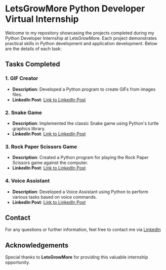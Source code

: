 # LetsGrowMore Python Developer Virtual Internship

Welcome to my repository showcasing the projects completed during my Python Developer Internship at LetsGrowMore. Each project demonstrates practical skills in Python development and application development. Below are the details of each task:

## Tasks Completed

### 1. GIF Creator

- **Description**: Developed a Python program to create GIFs from images files.
- **LinkedIn Post**: [Link to LinkedIn Post](https://www.linkedin.com/posts/samiya-mansuri-a9b806239_during-my-internship-at-letsgrowmore-i-developed-activity-7213226393881497601-tYNF?utm_source=share&utm_medium=member_desktop)

### 2. Snake Game

- **Description**: Implemented the classic Snake game using Python's turtle graphics library.
- **LinkedIn Post**: [Link to LinkedIn Post](https://www.linkedin.com/posts/samiya-mansuri-a9b806239_as-part-of-my-internship-at-letsgrowmore-activity-7213226644617007104-Yfmf?utm_source=share&utm_medium=member_desktop)

### 3. Rock Paper Scissors Game

- **Description**: Created a Python program for playing the Rock Paper Scissors game against the computer.
- **LinkedIn Post**: [Link to LinkedIn Post](https://www.linkedin.com/posts/samiya-mansuri-a9b806239_i-built-an-interactive-rock-paper-scissors-activity-7213226886737383424-jvSS?utm_source=share&utm_medium=member_desktop)

### 4. Voice Assistant

- **Description**: Developed a Voice Assistant using Python to perform various tasks based on voice commands.
- **LinkedIn Post**: [Link to LinkedIn Post](https://www.linkedin.com/posts/samiya-mansuri-a9b806239_in-my-internship-at-letsgrowmore-i-created-activity-7213227137124732930-NzBr?utm_source=share&utm_medium=member_desktop)

## Contact

For any questions or further information, feel free to contact me via [LinkedIn](https://www.linkedin.com/in/samiya-mansuri-a9b806239/)

## Acknowledgements

Special thanks to **LetsGrowMore** for providing this valuable internship opportunity.
